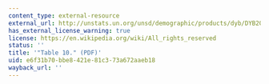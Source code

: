 ```yaml
---
content_type: external-resource
external_url: http://unstats.un.org/unsd/demographic/products/dyb/DYB2004/Table10.pdf
has_external_license_warning: true
license: https://en.wikipedia.org/wiki/All_rights_reserved
status: ''
title: '"Table 10." (PDF)'
uid: e6f31b70-bbe8-421e-81c3-73a672aaeb18
wayback_url: ''
---
```

